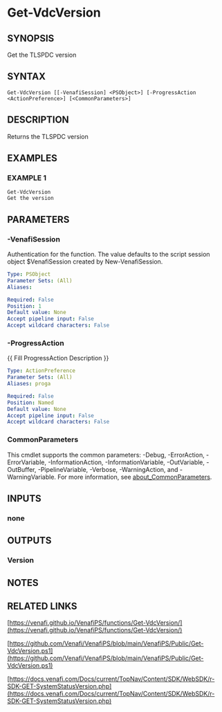 # Get-VdcVersion

## SYNOPSIS
Get the TLSPDC version

## SYNTAX

```
Get-VdcVersion [[-VenafiSession] <PSObject>] [-ProgressAction <ActionPreference>] [<CommonParameters>]
```

## DESCRIPTION
Returns the TLSPDC version

## EXAMPLES

### EXAMPLE 1
```
Get-VdcVersion
Get the version
```

## PARAMETERS

### -VenafiSession
Authentication for the function.
The value defaults to the script session object $VenafiSession created by New-VenafiSession.

```yaml
Type: PSObject
Parameter Sets: (All)
Aliases:

Required: False
Position: 1
Default value: None
Accept pipeline input: False
Accept wildcard characters: False
```

### -ProgressAction
{{ Fill ProgressAction Description }}

```yaml
Type: ActionPreference
Parameter Sets: (All)
Aliases: proga

Required: False
Position: Named
Default value: None
Accept pipeline input: False
Accept wildcard characters: False
```

### CommonParameters
This cmdlet supports the common parameters: -Debug, -ErrorAction, -ErrorVariable, -InformationAction, -InformationVariable, -OutVariable, -OutBuffer, -PipelineVariable, -Verbose, -WarningAction, and -WarningVariable. For more information, see [about_CommonParameters](http://go.microsoft.com/fwlink/?LinkID=113216).

## INPUTS

### none
## OUTPUTS

### Version
## NOTES

## RELATED LINKS

[https://venafi.github.io/VenafiPS/functions/Get-VdcVersion/](https://venafi.github.io/VenafiPS/functions/Get-VdcVersion/)

[https://github.com/Venafi/VenafiPS/blob/main/VenafiPS/Public/Get-VdcVersion.ps1](https://github.com/Venafi/VenafiPS/blob/main/VenafiPS/Public/Get-VdcVersion.ps1)

[https://docs.venafi.com/Docs/current/TopNav/Content/SDK/WebSDK/r-SDK-GET-SystemStatusVersion.php](https://docs.venafi.com/Docs/current/TopNav/Content/SDK/WebSDK/r-SDK-GET-SystemStatusVersion.php)

